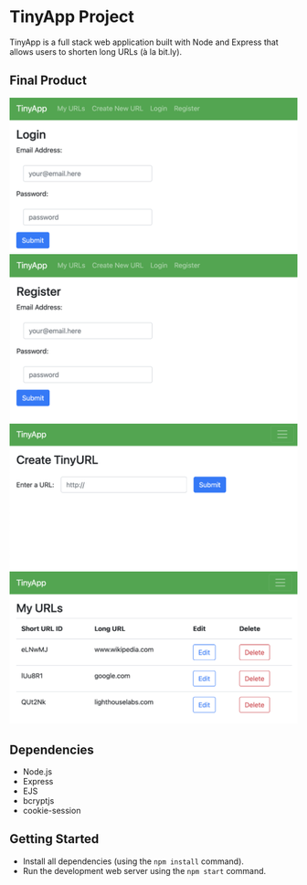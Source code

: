 # TinyApp Project

TinyApp is a full stack web application built with Node and Express that allows users to shorten long URLs (à la bit.ly).

## Final Product

!["Screenshot of Login Page"](https://github.com/KayliedeBlois/tinyapp/blob/main/docs/login-page.png?raw=true)
!["Screenshot of Register Page"](https://github.com/KayliedeBlois/tinyapp/blob/main/docs/register-page.png?raw=true)
!["Screenshot of Create New URLs Page"](https://github.com/KayliedeBlois/tinyapp/blob/main/docs/create-urls-page.png?raw=true)
!["Screenshot of URLs Page"](https://github.com/KayliedeBlois/tinyapp/blob/main/docs/urls-page.png?raw=true)

## Dependencies

- Node.js
- Express
- EJS
- bcryptjs
- cookie-session

## Getting Started

- Install all dependencies (using the `npm install` command).
- Run the development web server using the `npm start` command.